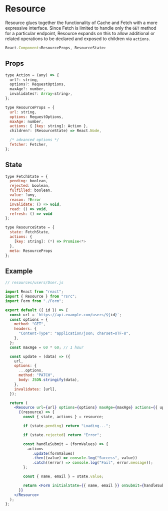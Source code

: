 # Resource

Resource glues together the functionality of Cache and Fetch with a more
expressive interface. Since Fetch is limited to handle only the `GET` method
for a particular endpoint, Resource expands on this to allow additional or
related operations to be declared and exposed to children via `actions`.

```jsx
React.Component<ResourceProps, ResourceState>
```

## Props

```jsx
type Action = (any) => {
  url?: string,
  options?: RequestOptions,
  maxAge?: number,
  invalidates?: Array<string>,
};

type ResourceProps = {
  url: string,
  options: RequestOptions,
  maxAge: number,
  actions: { [key: string]: Action },
  children?: (ResourceState) => React.Node,

  /* advanced options */
  fetcher: Fetcher,
};
```

## State

```jsx
type FetchState = {
  pending: boolean,
  rejected: boolean,
  fulfilled: boolean,
  value: ?any,
  reason: ?Error
  invalidate: () => void,
  read: () => void,
  refresh: () => void
};

type ResourceState = {
  state: FetchState,
  actions: {
    [key: string]: (*) => Promise<*>
  },
  meta: ResourceProps
};
```

## Example

```jsx
// resources/users/User.js

import React from "react";
import { Resource } from "rsrc";
import Form from "./Form";

export default ({ id }) => {
  const url = `https://api.example.com/users/${id}`;
  const options = {
    method: "GET",
    headers: {
      "Content-Type": "application/json; charset=UTF-8",
    },
  };
  const maxAge = 60 * 60; // 1 hour

  const update = (data) => ({
    url,
    options: {
      ...options,
      method: "PATCH",
      body: JSON.stringify(data),
    },
    invalidates: [url],
  });

  return (
    <Resource url={url} options={options} maxAge={maxAge} actions={{ update }}>
      {(resource) => {
        const { state, actions } = resource;

        if (state.pending) return "Loading...";

        if (state.rejected) return "Error";

        const handleSubmit = (formValues) => {
          actions
            .update(formValues)
            .then((value) => console.log("Success", value))
            .catch((error) => console.log("Fail", error.message));
        };

        const { name, email } = state.value;

        return <Form initialState={{ name, email }} onSubmit={handleSubmit} />;
      }}
    </Resource>
  );
};
```

